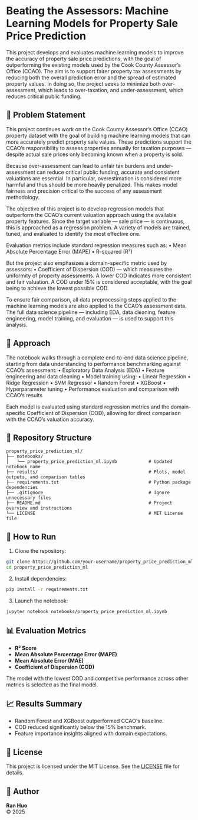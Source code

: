 # Beating the Assessors: Machine Learning Models for Property Sale Price Prediction

This project develops and evaluates machine learning models to improve the accuracy of property sale price predictions, with the goal of outperforming the existing models used by the Cook County Assessor’s Office (CCAO). The aim is to support fairer property tax assessments by reducing both the overall prediction error and the spread of estimated property values. In doing so, the project seeks to minimize both over-assessment, which leads to over-taxation, and under-assessment, which reduces critical public funding.

## 📌 Problem Statement

This project continues work on the Cook County Assessor’s Office (CCAO) property dataset with the goal of building machine learning models that can more accurately predict property sale values. These predictions support the CCAO’s responsibility to assess properties annually for taxation purposes — despite actual sale prices only becoming known when a property is sold.

Because over-assessment can lead to unfair tax burdens and under-assessment can reduce critical public funding, accurate and consistent valuations are essential. In particular, overestimation is considered more harmful and thus should be more heavily penalized. This makes model fairness and precision critical to the success of any assessment methodology.

The objective of this project is to develop regression models that outperform the CCAO’s current valuation approach using the available property features. Since the target variable — sale price — is continuous, this is approached as a regression problem. A variety of models are trained, tuned, and evaluated to identify the most effective one.

Evaluation metrics include standard regression measures such as:
	•	Mean Absolute Percentage Error (MAPE)
	•	R-squared (R²)

But the project also emphasizes a domain-specific metric used by assessors:
	•	Coefficient of Dispersion (COD) — which measures the uniformity of property assessments. A lower COD indicates more consistent and fair valuation. A COD under 15% is considered acceptable, with the goal being to achieve the lowest possible COD.

To ensure fair comparison, all data preprocessing steps applied to the machine learning models are also applied to the CCAO’s assessment data. The full data science pipeline — including EDA, data cleaning, feature engineering, model training, and evaluation — is used to support this analysis.

## 🧪 Approach

The notebook walks through a complete end-to-end data science pipeline, starting from data understanding to performance benchmarking against CCAO’s assessment:
	•	Exploratory Data Analysis (EDA)
	•	Feature engineering and data cleaning
	•	Model training using:
	•	Linear Regression
	•	Ridge Regression
  •	SVM Regressor 
	•	Random Forest
	•	XGBoost
	•	Hyperparameter tuning
	•	Performance evaluation and comparison with CCAO’s results

Each model is evaluated using standard regression metrics and the domain-specific Coefficient of Dispersion (COD), allowing for direct comparison with the CCAO’s valuation accuracy.

## 📁 Repository Structure

```
property_price_prediction_ml/
├── notebooks/
│   └── property_price_prediction_ml.ipynb            # Updated notebook name
├── results/                                          # Plots, model outputs, and comparison tables
├── requirements.txt                                  # Python package dependencies
├── .gitignore                                        # Ignore unnecessary files
├── README.md                                         # Project overview and instructions
└── LICENSE                                           # MIT License file
```

## 🚀 How to Run

1. Clone the repository:
```bash
git clone https://github.com/your-username/property_price_prediction_ml.git
cd property_price_prediction_ml
```

2. Install dependencies:
```bash
pip install -r requirements.txt
```

3. Launch the notebook:
```bash
jupyter notebook notebooks/property_price_prediction_ml.ipynb
```

## 📊 Evaluation Metrics

- **R² Score**
- **Mean Absolute Percentage Error (MAPE)**
- **Mean Absolute Error (MAE)**
- **Coefficient of Dispersion (COD)**

The model with the lowest COD and competitive performance across other metrics is selected as the final model.

## 📈 Results Summary

- Random Forest and XGBoost outperformed CCAO's baseline.
- COD reduced significantly below the 15% benchmark.
- Feature importance insights aligned with domain expectations.

## 📜 License

This project is licensed under the MIT License. See the [LICENSE](LICENSE) file for details.

## 👤 Author

**Ran Huo**  
© 2025

